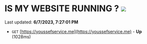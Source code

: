 # IS MY WEBSITE RUNNING ? [![](https://img.shields.io/static/v1?label=Sponsor&message=%E2%9D%A4&logo=GitHub&color=%23fe8e86)](https://github.com/sponsors/<username>)

Last updated: **6/7/2023, 7:27:01 PM**

- `GET` [https://youssefservice.me](https://youssefservice.me) - **Up** (1028ms)
